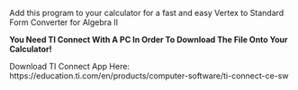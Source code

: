 Add this program to your calculator for a fast and easy Vertex to Standard Form Converter for Algebra II
<p><b>You Need TI Connect With A PC In Order To Download The File Onto Your Calculator!</b></p>
<P>Download TI Connect App Here: https://education.ti.com/en/products/computer-software/ti-connect-ce-sw</p>
